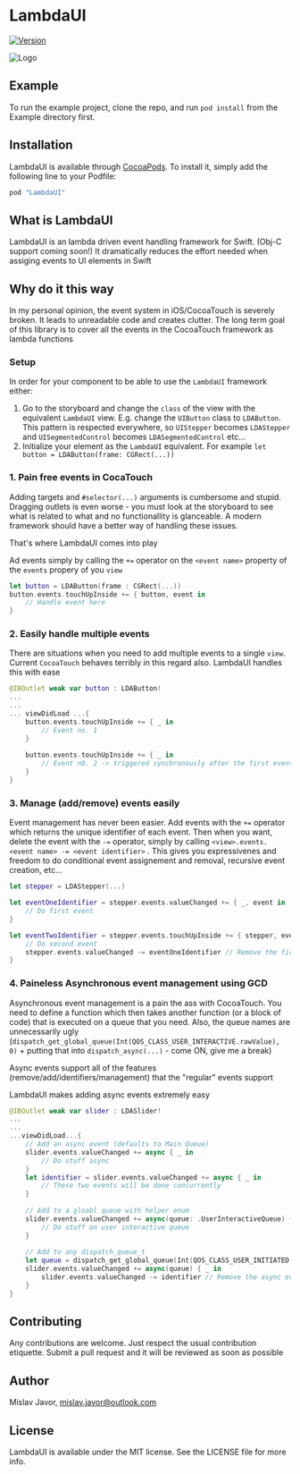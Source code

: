 # LambdaUI

[![Version](https://img.shields.io/cocoapods/v/LambdaUI.svg?style=flat)](http://cocoapods.org/pods/LambdaUI)

![Logo](http://i.imgur.com/cGwZ8w2.png)
## Example

To run the example project, clone the repo, and run `pod install` from the Example directory first.

## Installation

LambdaUI is available through [CocoaPods](http://cocoapods.org). To install
it, simply add the following line to your Podfile:

```ruby
pod "LambdaUI"
```

## What is LambdaUI

LambdaUI is an lambda driven event handling framework for Swift. (Obj-C support coming soon!)
It dramatically reduces the effort needed when assiging events to UI elements in Swift

## Why do it this way

In my personal opinion, the event system in iOS/CocoaTouch is severely broken. It leads to unreadable code and creates clutter. The long term goal of this library is to cover all the events in the CocoaTouch framework as lambda functions

### Setup

In order for your component to be able to use the `LambdaUI` framework either:

1. Go to the storyboard and change the `class` of the view with the equivalent `LambdaUI` view. E.g. change the `UIButton` class to `LDAButton`. This pattern is respected everywhere, so `UIStepper` becomes `LDAStepper` and `UISegmentedControl` becomes `LDASegmentedControl` etc...
2. Initialize your element as the `LambdaUI` equivalent. For example `let button = LDAButton(frame: CGRect(...))`

### 1. Pain free events in CocaTouch
Adding targets and `#selector(...)` arguments is cumbersome and stupid. Dragging outlets is even worse - you must look at the storyboard to see what is related to what and no functionallity is glanceable. A modern framework should have a better way of handling these issues.

That's where LambdaUI comes into play

Ad events simply by calling the `+=` operator on the `<event name>` property of the  `events` propery of you `view`
```swift
let button = LDAButton(frame : CGRect(...))
button.events.touchUpInside += { button, event in
    // Handle event here
}
```

### 2. Easily handle multiple events
There are situations when you need to add multiple events to a single `view`. Current `CocoaTouch` behaves terribly in this regard also. LambdaUI handles this with ease

```swift
@IBOutlet weak var button : LDAButton!
...
...
... viewDidLoad ...{
    button.events.touchUpInside += { _ in 
        // Event no. 1
    }
    
    button.events.touchUpInside += { _ in
        // Event n0. 2 -> triggered synchronously after the first event is complete
    }
}
```

### 3. Manage (add/remove) events easily
Event management has never been easier. Add events with the `+=` operator which returns the unique identifier of each event. Then when you want, delete the event with the `-=` operator, simply by calling `<view>.events.<event name> -= <event identifier>` . This gives you expressivenes and freedom to do conditional event assignement and removal, recursive event creation, etc...

```swift
let stepper = LDAStepper(...)

let eventOneIdentifier = stepper.events.valueChanged += { _, event in 
    // Do first event
}

let eventTwoIdentifier = stepper.events.touchUpInside += { stepper, event in
    // Do second event
    stepper.events.valueChanged -= eventOneIdentifier // Remove the first event -> when value changes, it wont be fired again
}
```

### 4. Paineless Asynchronous event management using GCD
Asynchronous event management is a pain the ass with CocoaTouch. You need to define a function which then takes another function (or a block of code) that is executed on a queue that you need. Also, the queue names are unnecessarily ugly (`dispatch_get_global_queue(Int(QOS_CLASS_USER_INTERACTIVE.rawValue), 0)` + putting that into `dispatch_async(...)` - come ON, give me a break)

Async events support all of the features (remove/add/identifiers/management) that the "regular" events support

LambdaUI makes adding async events extremely easy
```swift
@IBOutlet weak var slider : LDASlider!
...
...
...viewDidLoad...{
    // Add an async event (defaults to Main Queue)
    slider.events.valueChanged += async { _ in
        // Do stuff async
    }
    let identifier = slider.events.valueChanged += async { _ in
        // These two events will be done concurrently
    }
    
    // Add to a gloabl queue with helper enum
    slider.events.valueChanged += async(queue: .UserInteractiveQueue) { _ in
        // Do stuff on user interactive queue
    }
    
    // Add to any dispatch_queue_t
    let queue = dispatch_get_global_queue(Int(QOS_CLASS_USER_INITIATED.rawValue), 0)
    slider.events.valueChanged += async(queue) { _ in 
        slider.events.valueChanged -= identifier // Remove the async event normally
    }
}
```

## Contributing
Any contributions are welcome. Just respect the usual contribution etiquette. Submit a pull request and it will be reviewed as soon as possible

## Author

Mislav Javor, mislav.javor@outlook.com

## License

LambdaUI is available under the MIT license. See the LICENSE file for more info.
